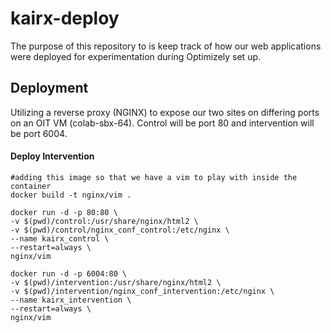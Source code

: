 # kairx-deploy
The purpose of this repository to is keep track of how our web applications were deployed for
experimentation during Optimizely set up.

## Deployment
Utilizing a reverse proxy (NGINX) to expose our two sites on differing
ports on an OIT VM (colab-sbx-64). Control will be port 80 and intervention will
be port 6004.

#### Deploy Intervention
```
#adding this image so that we have a vim to play with inside the container
docker build -t nginx/vim .

docker run -d -p 80:80 \
-v $(pwd)/control:/usr/share/nginx/html2 \
-v $(pwd)/control/nginx_conf_control:/etc/nginx \
--name kairx_control \
--restart=always \
nginx/vim

docker run -d -p 6004:80 \
-v $(pwd)/intervention:/usr/share/nginx/html2 \
-v $(pwd)/intervention/nginx_conf_intervention:/etc/nginx \
--name kairx_intervention \
--restart=always \
nginx/vim
```
